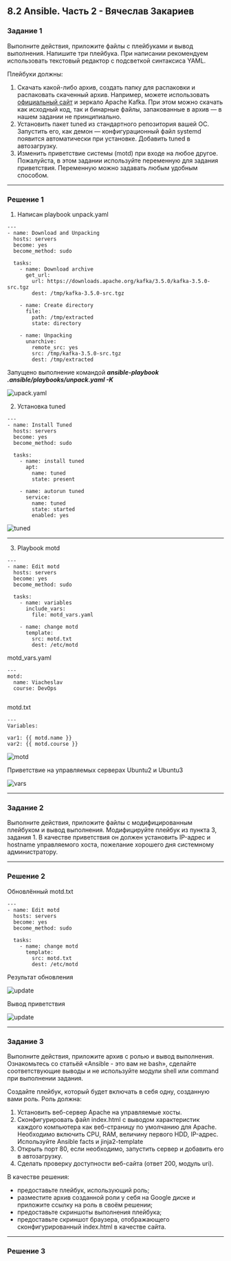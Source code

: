 ## 8.2 Ansible. Часть 2 - Вячеслав Закариев

### Задание 1

Выполните действия, приложите файлы с плейбуками и вывод выполнения.
Напишите три плейбука. При написании рекомендуем использовать текстовый редактор с подсветкой синтаксиса YAML.

Плейбуки должны:

1. Скачать какой-либо архив, создать папку для распаковки и распаковать скаченный архив. Например, можете использовать [официальный сайт](https://kafka.apache.org/downloads) и зеркало Apache Kafka. При этом можно скачать как исходный код, так и бинарные файлы, запакованные в архив — в нашем задании не принципиально.
2. Установить пакет tuned из стандартного репозитория вашей ОС. Запустить его, как демон — конфигурационный файл systemd появится автоматически при установке. Добавить tuned в автозагрузку.
3. Изменить приветствие системы (motd) при входе на любое другое. Пожалуйста, в этом задании используйте переменную для задания приветствия. Переменную можно задавать любым удобным способом.

---

### Решение 1

1. Написан playbook unpack.yaml

```
---
- name: Download and Unpacking
  hosts: servers
  become: yes
  become_method: sudo
  
  tasks:
    - name: Download archive
      get_url:
        url: https://downloads.apache.org/kafka/3.5.0/kafka-3.5.0-src.tgz
        dest: /tmp/kafka-3.5.0-src.tgz

    - name: Create directory
      file:
        path: /tmp/extracted
        state: directory

    - name: Unpacking
      unarchive:
        remote_src: yes
        src: /tmp/kafka-3.5.0-src.tgz
        dest: /tmp/extracted
```

Запущено выполнение командой ***ansible-playbook .ansible/playbooks/unpack.yaml -K***

![upack.yaml](https://github.com/SlavaZakariev/netology/blob/88fdf5d81efa29553fb745b7f597ddeccc074b99/ci-cd/8.2_ansible_part2/resources/ansible2_1.2.jpg)

2. Установка tuned

```
---
- name: Install Tuned
  hosts: servers
  become: yes
  become_method: sudo
  
  tasks:
    - name: install tuned
      apt:
        name: tuned
        state: present

    - name: autorun tuned
      service:
        name: tuned
        state: started
        enabled: yes

```

![tuned](https://github.com/SlavaZakariev/netology/blob/88fdf5d81efa29553fb745b7f597ddeccc074b99/ci-cd/8.2_ansible_part2/resources/ansible2_2.1.jpg)

---

3. Playbook motd

```
---
- name: Edit motd
  hosts: servers
  become: yes
  become_method: sudo

  tasks:
    - name: variables
      include_vars:
        file: motd_vars.yaml

    - name: change motd
      template:
        src: motd.txt
        dest: /etc/motd

```

motd_vars.yaml

```
---
motd:
  name: Viacheslav
  course: DevOps
  
```

motd.txt

```
---
Variables:

var1: {{ motd.name }}
var2: {{ motd.course }}

```

![motd](https://github.com/SlavaZakariev/netology/blob/88fdf5d81efa29553fb745b7f597ddeccc074b99/ci-cd/8.2_ansible_part2/resources/ansible2_3.1.jpg)

Приветствие на управляемых серверах Ubuntu2 и Ubuntu3

![vars](https://github.com/SlavaZakariev/netology/blob/88fdf5d81efa29553fb745b7f597ddeccc074b99/ci-cd/8.2_ansible_part2/resources/ansible2_3.3.jpg)

---

### Задание 2

Выполните действия, приложите файлы с модифицированным плейбуком и вывод выполнения.
Модифицируйте плейбук из пункта 3, задания 1. В качестве приветствия он должен установить IP-адрес и hostname управляемого хоста, пожелание хорошего дня системному администратору.

---

### Решение 2

Обновлённый motd.txt

```
---
- name: Edit motd
  hosts: servers
  become: yes
  become_method: sudo

  tasks:
    - name: change motd
      template:
        src: motd.txt
        dest: /etc/motd

```
Результат обновления

![update](https://github.com/SlavaZakariev/netology/blob/88fdf5d81efa29553fb745b7f597ddeccc074b99/ci-cd/8.2_ansible_part2/resources/ansible2_4.1.jpg)

Вывод приветствия

![update](https://github.com/SlavaZakariev/netology/blob/88fdf5d81efa29553fb745b7f597ddeccc074b99/ci-cd/8.2_ansible_part2/resources/ansible2_4.2.jpg)

---

### Задание 3

Выполните действия, приложите архив с ролью и вывод выполнения.
Ознакомьтесь со статьёй «Ansible - это вам не bash», сделайте соответствующие выводы и не используйте модули shell или command при выполнении задания.

Создайте плейбук, который будет включать в себя одну, созданную вами роль. Роль должна:

1. Установить веб-сервер Apache на управляемые хосты.
2. Сконфигурировать файл index.html c выводом характеристик каждого компьютера как веб-страницу по умолчанию для Apache. Необходимо включить CPU, RAM, величину первого HDD, IP-адрес. Используйте Ansible facts и jinja2-template
3. Открыть порт 80, если необходимо, запустить сервер и добавить его в автозагрузку.
4. Сделать проверку доступности веб-сайта (ответ 200, модуль uri).

В качестве решения:

* предоставьте плейбук, использующий роль;
* разместите архив созданной роли у себя на Google диске и приложите ссылку на роль в своём решении;
* предоставьте скриншоты выполнения плейбука;
* предоставьте скриншот браузера, отображающего сконфигурированный index.html в качестве сайта.

---

### Решение 3
